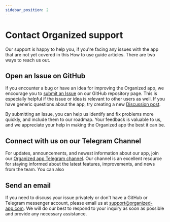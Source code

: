 ```yaml
---
sidebar_position: 2
---
```


# Contact Organized support

Our support is happy to help you, if you're facing any issues with the app that are not yet covered in this How to use guide articles. There are two ways to reach us out.

## Open an Issue on GitHub

If you encounter a bug or have an idea for improving the Organized app, we encourage you to [submit an Issue](https://github.com/sws2apps/organized-app/issues/new/choose) on our GitHub repository page. This is especially helpful if the issue or idea is relevant to other users as well. If you have generic questions about the app, try creating a new [Discussion post](https://github.com/sws2apps/organized-app/discussions).

By submitting an Issue, you can help us identify and fix problems more quickly, and include them to our roadmap. Your feedback is valuable to us, and we appreciate your help in making the Organized app the best it can be.

## Connect with us on our Telegram Channel

For updates, announcements, and newest information about our app, join our [Organized app Telegram channel](https://t.me/+SDZy2YoAzOg5MGI0). Our channel is an excellent resource for staying informed about the latest features, improvements, and news from the team. You can also

## Send an email

If you need to discuss your issue privately or don't have a GitHub or Telegram messenger account, please email us at [support@organized-app.com](mailto:support@organized-app.com). We will do our best to respond to your inquiry as soon as possible and provide any necessary assistance.